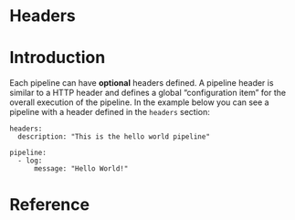 # Headers

Introduction
============

Each pipeline can have **optional** headers defined. A pipeline header is similar to a HTTP header and defines a global “configuration item” for the overall execution of the pipeline. In the example below you can see a pipeline with a header defined in the `headers` section:

```
headers:
  description: "This is the hello world pipeline"
  
pipeline:
  - log:
      message: "Hello World!"
```

Reference
=========

